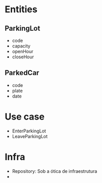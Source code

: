 # Entities

## ParkingLot
* code
* capacity
* openHour
* closeHour

## ParkedCar
* code
* plate
* date

# Use case

* EnterParkingLot
* LeaveParkingLot

# Infra

- Repository: Sob a ótica de infraestrutura
- 
